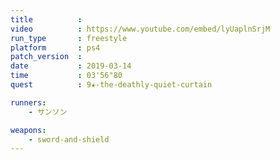 ```yaml
---
title          :
video          : https://www.youtube.com/embed/lyUaplnSrjM
run_type       : freestyle
platform       : ps4
patch_version  : 
date           : 2019-03-14
time           : 03'56"80
quest          : 9★-the-deathly-quiet-curtain

runners:
    - サンソン

weapons:
    - sword-and-shield
---
```

